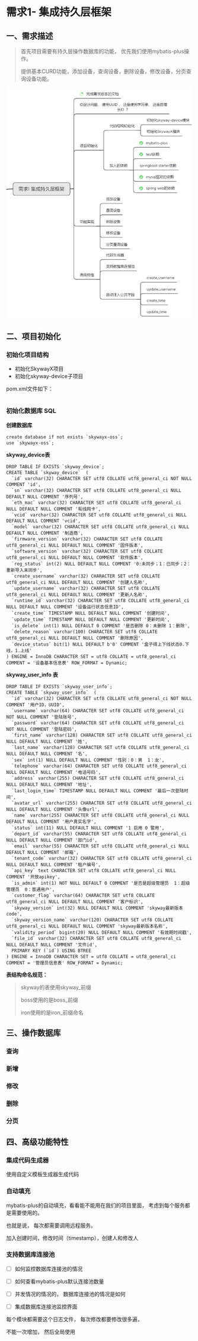 

# 需求1- 集成持久层框架

## 一、需求描述

> 首先项目需要有持久层操作数据库的功能， 优先我们使用mybatis-plus操作。 
>
> 提供基本CURD功能，添加设备，查询设备，删除设备，修改设备，分页查询设备功能。		

![image-20201225174407511](../png/image-20201225174407511.png)

## 二、项目初始化

### 初始化项目结构

- 初始化SkywayX项目
- 初始化skyway-device子项目

pom.xml文件如下：

```

```

### 初始化数据库 SQL 

**创建数据库**

```
create database if not exists `skywayx-oss`;
use `skywayx-oss`;
```

**skyway_device表**

```
DROP TABLE IF EXISTS `skyway_device`;
CREATE TABLE `skyway_device`  (
  `id` varchar(32) CHARACTER SET utf8 COLLATE utf8_general_ci NOT NULL COMMENT 'id',
  `sn` varchar(32) CHARACTER SET utf8 COLLATE utf8_general_ci NULL DEFAULT NULL COMMENT '序列号',
  `eth_mac` varchar(32) CHARACTER SET utf8 COLLATE utf8_general_ci NULL DEFAULT NULL COMMENT '有线网卡',
  `vcid` varchar(32) CHARACTER SET utf8 COLLATE utf8_general_ci NULL DEFAULT NULL COMMENT 'vcid',
  `model` varchar(32) CHARACTER SET utf8 COLLATE utf8_general_ci NULL DEFAULT NULL COMMENT '制造商',
  `firmware_version` varchar(32) CHARACTER SET utf8 COLLATE utf8_general_ci NULL DEFAULT NULL COMMENT '固件版本',
  `software_version` varchar(32) CHARACTER SET utf8 COLLATE utf8_general_ci NULL DEFAULT NULL COMMENT '软件版本',
  `reg_status` int(2) NULL DEFAULT NULL COMMENT '0:未同步；1：已同步；2：重新导入未同步',
  `create_username` varchar(32) CHARACTER SET utf8 COLLATE utf8_general_ci NULL DEFAULT NULL COMMENT '创建人名称',
  `update_username` varchar(32) CHARACTER SET utf8 COLLATE utf8_general_ci NULL DEFAULT NULL COMMENT '更新人名称',
  `runtime_id` varchar(32) CHARACTER SET utf8 COLLATE utf8_general_ci NULL DEFAULT NULL COMMENT '设备运行状态信息ID',
  `create_time` TIMESTAMP NULL DEFAULT NULL COMMENT '创建时间',
  `update_time` TIMESTAMP NULL DEFAULT NULL COMMENT '更新时间',
  `is_delete` int(1) NULL DEFAULT 0 COMMENT '是否删除 0：未删除 1：删除',
  `delete_reason` varchar(100) CHARACTER SET utf8 COLLATE utf8_general_ci NULL DEFAULT NULL COMMENT '删除原因',
  `device_status` bit(1) NULL DEFAULT b'0' COMMENT '盒子得上下线状态0.下线，1.上线'
) ENGINE = InnoDB CHARACTER SET = utf8 COLLATE = utf8_general_ci COMMENT = '设备基本信息表' ROW_FORMAT = Dynamic;

```

**skyway_user_info 表**

```
DROP TABLE IF EXISTS `skyway_user_info`;
CREATE TABLE `skyway_user_info`  (
  `id` varchar(32) CHARACTER SET utf8 COLLATE utf8_general_ci NOT NULL COMMENT '用户ID，UUID',
  `username` varchar(64) CHARACTER SET utf8 COLLATE utf8_general_ci NOT NULL COMMENT '登陆账号',
  `password` varchar(64) CHARACTER SET utf8 COLLATE utf8_general_ci NOT NULL COMMENT '登陆密码',
  `first_name` varchar(128) CHARACTER SET utf8 COLLATE utf8_general_ci NULL DEFAULT NULL COMMENT '姓',
  `last_name` varchar(128) CHARACTER SET utf8 COLLATE utf8_general_ci NULL DEFAULT NULL COMMENT '名',
  `sex` int(1) NULL DEFAULT NULL COMMENT '性别：0：男  1：女',
  `telephone` varchar(64) CHARACTER SET utf8 COLLATE utf8_general_ci NULL DEFAULT NULL COMMENT '电话号码',
  `address` varchar(255) CHARACTER SET utf8 COLLATE utf8_general_ci NULL DEFAULT NULL COMMENT '地址',
  `last_login_time` TIMESTAMP NULL DEFAULT NULL COMMENT '最后一次登陆时间',
  `avatar_url` varchar(255) CHARACTER SET utf8 COLLATE utf8_general_ci NULL DEFAULT NULL COMMENT '头像url',
  `name` varchar(255) CHARACTER SET utf8 COLLATE utf8_general_ci NULL DEFAULT NULL COMMENT '用户真实名字',
  `status` int(11) NULL DEFAULT NULL COMMENT '1 启用 0 警用',
  `depart_id` varchar(55) CHARACTER SET utf8 COLLATE utf8_general_ci NULL DEFAULT NULL COMMENT '部门id',
  `email` varchar(55) CHARACTER SET utf8 COLLATE utf8_general_ci NULL DEFAULT NULL COMMENT '邮箱',
  `tenant_code` varchar(32) CHARACTER SET utf8 COLLATE utf8_general_ci NULL DEFAULT NULL COMMENT '租户编号',
  `api_key` text CHARACTER SET utf8 COLLATE utf8_general_ci NULL COMMENT '开放apikey',
  `is_admin` int(1) NOT NULL DEFAULT 0 COMMENT '是否是超级管理员  1：超级管理员  0：普通用户',
  `customer_flag` varchar(64) CHARACTER SET utf8 COLLATE utf8_general_ci NULL DEFAULT NULL COMMENT '客户标识',
  `skyway_version` int(32) NULL DEFAULT NULL COMMENT 'skyway最新版本code',
  `skyway_version_name` varchar(120) CHARACTER SET utf8 COLLATE utf8_general_ci NULL DEFAULT NULL COMMENT 'skyway最新版本名称',
  `validity_period` bigint(20) NULL DEFAULT NULL COMMENT '有效期时间戳',
  `file_id` varchar(32) CHARACTER SET utf8 COLLATE utf8_general_ci NULL DEFAULT NULL COMMENT '文件id',
  PRIMARY KEY (`id`) USING BTREE
) ENGINE = InnoDB CHARACTER SET = utf8 COLLATE = utf8_general_ci COMMENT = '管理员信息表' ROW_FORMAT = Dynamic;

```

**表结构命名规范：**

> skyway的表使用skyway_前缀
>
> boss使用的是boss_前缀
>
> iron使用的是iron_前缀命名

## 三、操作数据库

### 查询

### 新增

### 修改

### 删除

### 分页



## 四、高级功能特性 

### 集成代码生成器

使用自定义模板生成器生成代码

### 自动填充

mybatis-plus的自动填充，看看能不能用在我们的项目里面， 考虑到每个服务都是需要使用的。

也就是说， 每次都需要调用远程服务。

加入创建时间，修改时间（timestamp），创建人和修改人 

### 支持数据库连接池

- [ ] 如何监控数据库连接池的情况

- [ ] 如何查看mybatis-plus默认连接池数量

- [ ] 并发情况的情况的， 数据库连接池的情况是如何

- [ ] 集成数据库连接池监控界面

  

每个模块都需要这个日志文件， 每次修改都要修改很多遍，

不能一次增加， 然后全局使用



## 

